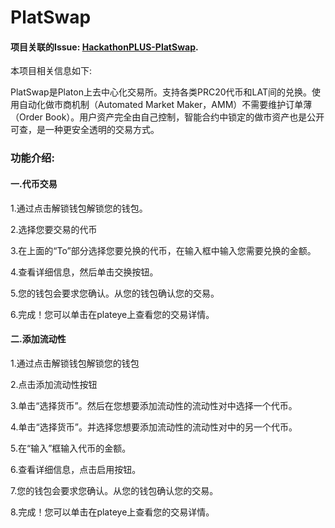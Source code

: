 # PlatSwap

#### 项目关联的Issue: [HackathonPLUS-PlatSwap](https://github.com/AlayaNetwork/Developer-Events/issues/15).

本项目相关信息如下:

PlatSwap是Platon上去中心化交易所。支持各类PRC20代币和LAT间的兑换。使用自动化做市商机制（Automated Market Maker，AMM）不需要维护订单薄（Order Book）。用户资产完全由自己控制，智能合约中锁定的做市资产也是公开可查，是一种更安全透明的交易方式。

### 功能介绍:

#### 一.代币交易

1.通过点击解锁钱包解锁您的钱包。

2.选择您要交易的代币

3.在上面的“To”部分选择您要兑换的代币，在输入框中输入您需要兑换的金额。

4.查看详细信息，然后单击交换按钮。

5.您的钱包会要求您确认。从您的钱包确认您的交易。

6.完成！您可以单击在plateye上查看您的交易详情。

#### 二.添加流动性

1.通过点击解锁钱包解锁您的钱包

2.点击添加流动性按钮

3.单击“选择货币”。然后在您想要添加流动性的流动性对中选择一个代币。

4.单击“选择货币”。并选择您想要添加流动性的流动性对中的另一个代币。

5.在“输入”框输入代币的金额。

6.查看详细信息，点击启用按钮。

7.您的钱包会要求您确认。从您的钱包确认您的交易。

8.完成！您可以单击在plateye上查看您的交易详情。